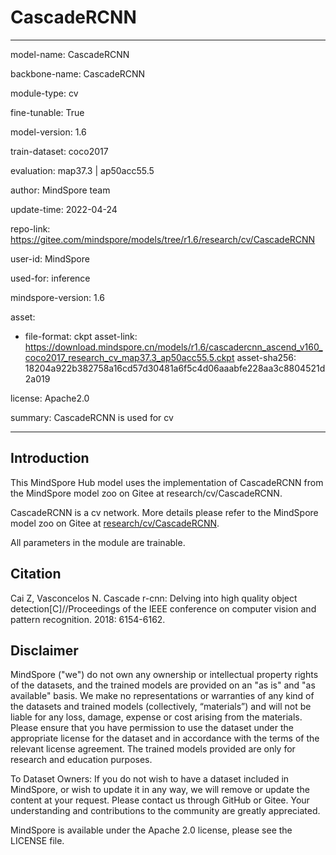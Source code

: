 # CascadeRCNN

---

model-name: CascadeRCNN

backbone-name: CascadeRCNN

module-type: cv

fine-tunable: True

model-version: 1.6

train-dataset: coco2017

evaluation: map37.3 | ap50acc55.5

author: MindSpore team

update-time: 2022-04-24

repo-link: <https://gitee.com/mindspore/models/tree/r1.6/research/cv/CascadeRCNN>

user-id: MindSpore

used-for: inference

mindspore-version: 1.6

asset:

-
    file-format: ckpt
    asset-link: <https://download.mindspore.cn/models/r1.6/cascadercnn_ascend_v160_coco2017_research_cv_map37.3_ap50acc55.5.ckpt>
    asset-sha256: 18204a922b382758a16cd57d30481a6f5c4d06aaabfe228aa3c8804521d2a019

license: Apache2.0

summary: CascadeRCNN is used for cv

---

## Introduction

This MindSpore Hub model uses the implementation of CascadeRCNN from the MindSpore model zoo on Gitee at research/cv/CascadeRCNN.

CascadeRCNN is a cv network. More details please refer to the MindSpore model zoo on Gitee at [research/cv/CascadeRCNN](https://gitee.com/mindspore/models/blob/r1.6/research/cv/CascadeRCNN/README.md).

All parameters in the module are trainable.

## Citation

Cai Z, Vasconcelos N. Cascade r-cnn: Delving into high quality object detection[C]//Proceedings of the IEEE conference on computer vision and pattern recognition. 2018: 6154-6162.

## Disclaimer

MindSpore ("we") do not own any ownership or intellectual property rights of the datasets, and the trained models are provided on an "as is" and "as available" basis. We make no representations or warranties of any kind of the datasets and trained models (collectively, “materials”) and will not be liable for any loss, damage, expense or cost arising from the materials. Please ensure that you have permission to use the dataset under the appropriate license for the dataset and in accordance with the terms of the relevant license agreement. The trained models provided are only for research and education purposes.

To Dataset Owners: If you do not wish to have a dataset included in MindSpore, or wish to update it in any way, we will remove or update the content at your request. Please contact us through GitHub or Gitee. Your understanding and contributions to the community are greatly appreciated.

MindSpore is available under the Apache 2.0 license, please see the LICENSE file.

